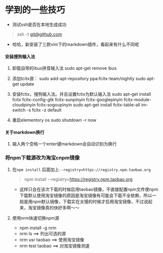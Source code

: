 # 学到的一些技巧
* 测试ssh是否在本地生成成功
> ssh -t git@github.com

* 哈哈，新安装了三款vim下的markdown插件，看起来有什么不同呢

#### 安装搜狗输入法

1. 卸载自带的ibus拼音输入法
sudo apt-get remove ibus

2. 添加tcitx源：
sudo add-apt-repository ppa:fcitx-team/nightly
sudo apt-get update

3. 安装fctix，搜狗输入法。并且设置fctix为默认输入法
sudo apt-get install fcitx fcitx-config-gtk fcitx-sunpinyin fcitx-googlepinyin fcitx-module-cloudpinyin fcitx-sogoupinyin
sudo apt-get install fcitx-table-all
im-switch -s fcitx -z default

4. 重启elementory os
sudo shutdown -r now

#### 关于markdown换行
1. 输入两个空格一个enter键markdown会自动识别为换行

### 将npm下载源改为淘宝cnpm镜像
1. 在`npm install` 后面加上`--registry=https://registry.npm.taobao.org`
	> npm install --registry=https://registry.npm.taobao.org

	* 这样只会在该次下载的时候启用taobao镜像，不直接配置npm文件使npm下载默认使用淘宝镜像的原因是淘宝镜像有可能会下载不全依赖，所以一般是用npm默认镜像，下载实在太慢的时候才启用淘宝镜像，不过说起来，淘宝镜像真的快好多啊～～

2. 使用nrm快速切换npm源

	* npm install -g nrm
	* nrm ls ==> 列出可选的源
	* nrm usr taobao ==> 使用淘宝镜像
	* nrm test taobao ==> 对淘宝镜像测速
